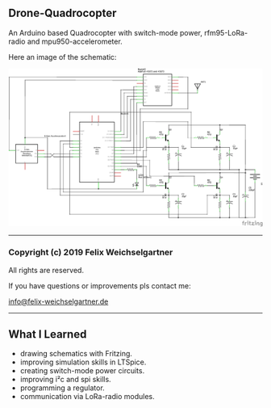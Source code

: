 ## Drone-Quadrocopter

An Arduino based Quadrocopter with switch-mode power, rfm95-LoRa-radio and mpu950-accelerometer.

Here an image of the schematic:

![img](https://github.com/FelixWeichselgartner/Drone-Quadrocopter/blob/master/Drone-Schematic.png)

*****************************************************************************************

### Copyright (c) 2019 Felix Weichselgartner

All rights are reserved.

If you have questions or improvements pls contact me:

info@felix-weichselgartner.de

*****************************************************************************************

## What I Learned

* drawing schematics with Fritzing.
* improving simulation skills in LTSpice.
* creating switch-mode power circuits.
* improving i²c and spi skills.
* programming a regulator.
* communication via LoRa-radio modules.